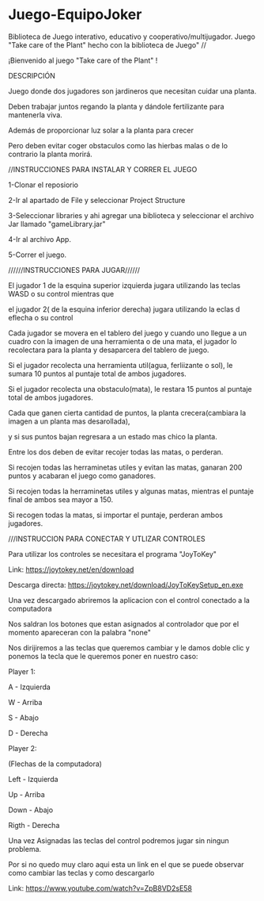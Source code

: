 # Juego-EquipoJoker
Biblioteca de Juego interativo, educativo y cooperativo/multijugador.
Juego "Take care of the Plant" hecho con la biblioteca de Juego"
//

¡Bienvenido al juego "Take care of the Plant" !

DESCRIPCIÓN

Juego donde dos jugadores son jardineros que necesitan cuidar una planta.

Deben trabajar juntos regando la planta y dándole fertilizante para mantenerla viva.

Además de proporcionar luz solar a la planta para crecer

Pero deben evitar coger obstaculos como las hierbas malas o de lo contrario la planta morirá.


//INSTRUCCIONES PARA INSTALAR Y CORRER EL JUEGO

1-Clonar el reposiorio 

2-Ir al apartado de File y seleccionar Project Structure

3-Seleccionar libraries y ahi agregar una biblioteca y seleccionar el archivo Jar llamado "gameLibrary.jar"

4-Ir al archivo App.

5-Correr el juego.



//////INSTRUCCIONES PARA JUGAR//////

El jugador 1 de la esquina superior izquierda jugara utilizando las teclas WASD o su control mientras que 

el jugador 2( de la esquina inferior derecha) jugara utilizando la eclas d eflecha o su control

Cada jugador se movera en el tablero del juego y cuando uno llegue a un cuadro con la imagen de una herramienta 
o de una mata, el jugador lo recolectara para la planta y desaparcera del tablero de juego.

Si el jugador recolecta una herramienta util(agua, ferliizante o sol), le sumara 10 puntos al puntaje total de ambos jugadores.

Si el jugador recolecta una obstaculo(mata), le restara 15 puntos al puntaje total de ambos jugadores.


Cada que ganen cierta cantidad de puntos, la planta crecera(cambiara la imagen a un planta mas desarollada),

y si sus puntos bajan regresara a un estado mas chico la planta.


Entre los dos deben de evitar recojer todas las matas, o perderan.

Si recojen todas las herraminetas utiles y evitan las matas, ganaran 200 puntos y acabaran el juego como ganadores.

Si recojen todas la herraminetas utiles y algunas matas, mientras el puntaje final de ambos sea mayor a 150.

Si recogen todas la matas, si importar el puntaje, perderan ambos jugadores.



///INSTRUCCION PARA CONECTAR Y UTLIZAR CONTROLES

Para utilizar los controles se necesitara el programa "JoyToKey" 

Link: https://joytokey.net/en/download

Descarga directa: https://joytokey.net/download/JoyToKeySetup_en.exe

Una vez descargado abriremos la aplicacion con el control conectado a la computadora

Nos saldran los botones que estan asignados al controlador que por el momento apareceran con la palabra "none"

Nos dirijiremos a las teclas que queremos cambiar y le damos doble clic y ponemos la tecla que le queremos poner en nuestro caso:

Player 1:

A - Izquierda

W - Arriba

S - Abajo

D - Derecha

Player 2:

(Flechas de la computadora)

Left  - Izquierda

Up    - Arriba

Down  - Abajo

Rigth - Derecha

Una vez Asignadas las teclas del control podremos jugar sin ningun problema.

Por si no quedo muy claro aqui esta un link en el que se puede observar como cambiar las teclas y como descargarlo

Link: https://www.youtube.com/watch?v=ZpB8VD2sE58
